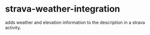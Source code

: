 # strava-weather-integration
adds weather and elevation information to the description in a strava activity.
